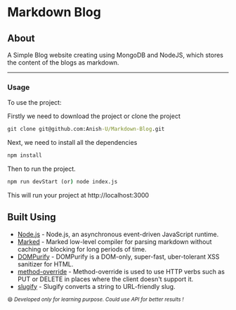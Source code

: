 # Markdown Blog

## About

A Simple Blog website creating using MongoDB and NodeJS, which stores the content of the blogs as markdown.

---

### Usage

To use the project:

Firstly we need to download the project or clone the project

```cmd
git clone git@github.com:Anish-U/Markdown-Blog.git
```

Next, we need to install all the dependencies

```cmd
npm install
```

Then to run the project.

```cmd
npm run devStart (or) node index.js
```

This will run your project at http://localhost:3000

## Built Using

- [Node.js](https://nodejs.org/en/about/) - Node.js, an asynchronous event-driven JavaScript runtime.
- [Marked](https://www.npmjs.com/package/marked) - Marked low-level compiler for parsing markdown without caching or blocking for long periods of time.
- [DOMPurify](https://www.npmjs.com/package/dompurify) - DOMPurify is a DOM-only, super-fast, uber-tolerant XSS sanitizer for HTML. 
- [method-override](https://www.npmjs.com/package/method-override) - Method-override is used to use HTTP verbs such as PUT or DELETE in places where the client doesn't support it.
- [slugify](https://www.npmjs.com/package/slugify) - Slugify converts a string to URL-friendly slug.


<small>😄 <i>Developed only for learning purpose. Could use API for better results !</i></small>
